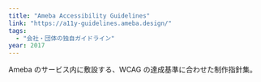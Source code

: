 ```yaml
---
title: "Ameba Accessibility Guidelines"
link: "https://a11y-guidelines.ameba.design/"
tags:
  - "会社・団体の独自ガイドライン"
year: 2017
---
```


Ameba のサービス内に敷設する、WCAG の達成基準に合わせた制作指針集。
